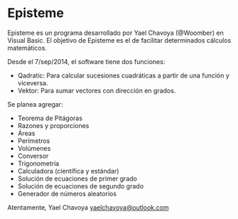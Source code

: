 Episteme
========
Episteme es un programa desarrollado por Yael Chavoya (@Woomber) en Visual Basic. El objetivo de Episteme es el de facilitar determinados cálculos matemáticos.

Desde el 7/sep/2014, el software tiene dos funciones:
 - Qadratic: Para calcular sucesiones cuadráticas a partir de una función y viceversa.
 - Vektor: Para sumar vectores con dirección en grados.

Se planea agregar:
 - Teorema de Pitágoras
 - Razones y proporciones
 - Áreas
 - Perímetros
 - Volúmenes
 - Conversor
 - Trigonometría
 - Calculadora (científica y estándar)
 - Solución de ecuaciones de primer grado
 - Solución de ecuaciones de segundo grado
 - Generador de números aleatorios

Atentamente,
Yael Chavoya
yaelchavoya@outlook.com
